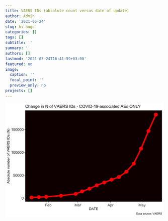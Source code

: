 ```yaml
---
title: VAERS IDs (absolute count versus date of update)
author: Admin
date: '2021-05-24'
slug: hi-hugo
categories: []
tags: []
subtitle: ''
summary: ''
authors: []
lastmod: '2021-05-24T16:41:59+03:00'
featured: no
image:
  caption: ''
  focal_point: ''
  preview_only: no
projects: []
---
```




<img src="Figs/unnamed-chunk-2-1.png" width="672" />
